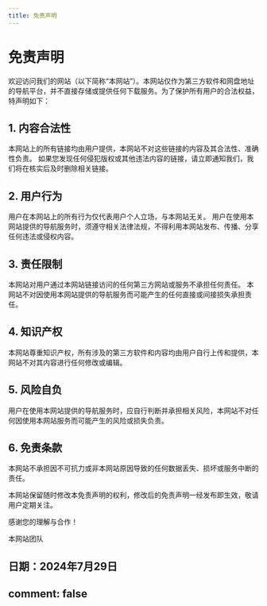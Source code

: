 ```yaml
---
title: 免责声明
---
```


# 免责声明

欢迎访问我们的网站（以下简称“本网站”）。本网站仅作为第三方软件和网盘地址的导航平台，并不直接存储或提供任何下载服务。为了保护所有用户的合法权益，特声明如下：

## 1. 内容合法性

本网站上的所有链接均由用户提供，本网站不对这些链接的内容及其合法性、准确性负责。
如果您发现任何侵犯版权或其他违法内容的链接，请立即通知我们，我们将在核实后及时删除相关链接。

## 2. 用户行为

用户在本网站上的所有行为仅代表用户个人立场，与本网站无关。
用户在使用本网站提供的导航服务时，须遵守相关法律法规，不得利用本网站发布、传播、分享任何违法或侵权内容。

## 3. 责任限制

本网站对用户通过本网站链接访问的任何第三方网站或服务不承担任何责任。
本网站不对因使用本网站提供的导航服务而可能产生的任何直接或间接损失承担责任。

## 4. 知识产权

本网站尊重知识产权，所有涉及的第三方软件和内容均由用户自行上传和提供，本网站不对其内容进行任何修改或编辑。

## 5. 风险自负

用户在使用本网站提供的导航服务时，应自行判断并承担相关风险，本网站不对任何因使用本网站服务而可能产生的风险或损失负责。

## 6. 免责条款

本网站不承担因不可抗力或非本网站原因导致的任何数据丢失、损坏或服务中断的责任。

本网站保留随时修改本免责声明的权利，修改后的免责声明一经发布即生效，敬请用户定期关注。

感谢您的理解与合作！

本网站团队

日期：2024年7月29日
---
comment: false
---
